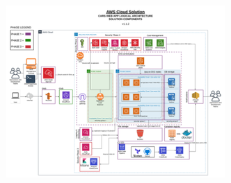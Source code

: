 <p align="center">
    <img src="https://github.com/msnyman1991/aws-microservices-design/blob/master/Cars.png?raw=true" alt="centered image" />
</p>

